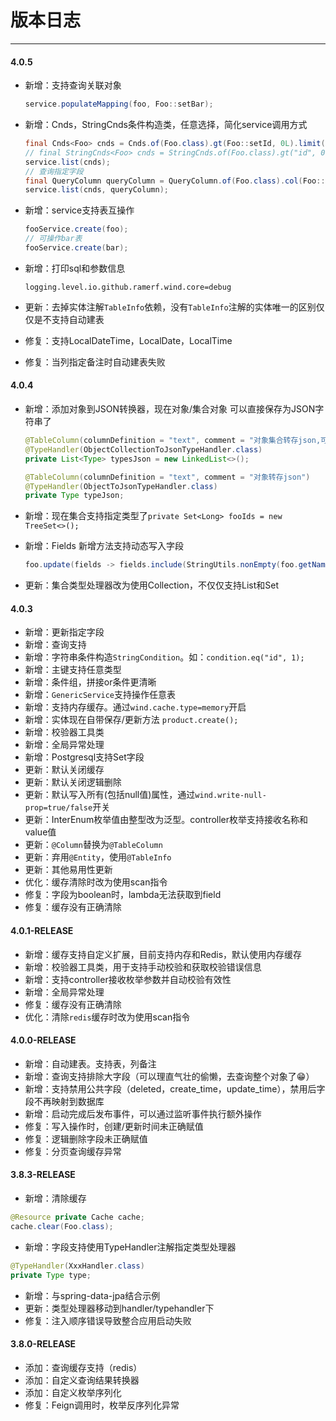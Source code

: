 # 版本日志

---

#### 4.0.5

- 新增：支持查询关联对象

  ```java
  service.populateMapping(foo, Foo::setBar);
  ```

- 新增：Cnds，StringCnds条件构造类，任意选择，简化service调用方式

  ```java
  final Cnds<Foo> cnds = Cnds.of(Foo.class).gt(Foo::setId, 0L).limit(1, 10).orderBy(Foo::getId);
  // final StringCnds<Foo> cnds = StringCnds.of(Foo.class).gt("id", 0L).limit(1, 10).orderBy("id");
  service.list(cnds);
  // 查询指定字段
  final QueryColumn queryColumn = QueryColumn.of(Foo.class).col(Foo::getId).col(Foo::getName);
  service.list(cnds, queryColumn);
  ```

- 新增：service支持表互操作

  ```java
  fooService.create(foo);
  // 可操作bar表
  fooService.create(bar);
  ```

- 新增：打印sql和参数信息

  ```properties
  logging.level.io.github.ramerf.wind.core=debug
  ```

- 更新：去掉实体注解`TableInfo`依赖，没有`TableInfo`注解的实体唯一的区别仅仅是不支持自动建表

- 修复：支持LocalDateTime，LocalDate，LocalTime

- 修复：当列指定备注时自动建表失败

#### 4.0.4

- 新增：添加对象到JSON转换器，现在对象/集合对象 可以直接保存为JSON字符串了

  ```java
  @TableColumn(columnDefinition = "text", comment = "对象集合转存json,可指定集合类型")
  @TypeHandler(ObjectCollectionToJsonTypeHandler.class)
  private List<Type> typesJson = new LinkedList<>();
  
  @TableColumn(columnDefinition = "text", comment = "对象转存json")
  @TypeHandler(ObjectToJsonTypeHandler.class)
  private Type typeJson;
  ```

- 新增：现在集合支持指定类型了`private Set<Long> fooIds = new TreeSet<>();`

- 新增：Fields 新增方法支持动态写入字段

  ```java
  foo.update(fields -> fields.include(StringUtils.nonEmpty(foo.getName()), Foo::getName));
  ```

- 更新：集合类型处理器改为使用Collection，不仅仅支持List和Set

#### 4.0.3

- 新增：更新指定字段
- 新增：查询支持
- 新增：字符串条件构造`StringCondition`。如：`condition.eq("id", 1);`
- 新增：主键支持任意类型
- 新增：条件组，拼接or条件更清晰
- 新增：`GenericService`支持操作任意表
- 新增：支持内存缓存。通过`wind.cache.type=memory`开启
- 新增：实体现在自带保存/更新方法 `product.create();`
- 新增：校验器工具类
- 新增：全局异常处理
- 新增：Postgresql支持Set字段
- 更新：默认关闭缓存
- 更新：默认关闭逻辑删除
- 更新：默认写入所有(包括null值)属性，通过`wind.write-null-prop=true/false`开关
- 更新：InterEnum枚举值由整型改为泛型。controller枚举支持接收名称和value值
- 更新：`@Column`替换为`@TableColumn`
- 更新：弃用`@Entity`，使用`@TableInfo`
- 更新：其他易用性更新
- 优化：缓存清除时改为使用scan指令
- 修复：字段为boolean时，lambda无法获取到field
- 修复：缓存没有正确清除

#### 4.0.1-RELEASE

- 新增：缓存支持自定义扩展，目前支持内存和Redis，默认使用内存缓存
- 新增：校验器工具类，用于支持手动校验和获取校验错误信息
- 新增：支持controller接收枚举参数并自动校验有效性
- 新增：全局异常处理
- 修复：缓存没有正确清除
- 优化：清除`redis`缓存时改为使用scan指令

#### 4.0.0-RELEASE

- 新增：自动建表。支持表，列备注
- 新增：查询支持排除大字段（可以理直气壮的偷懒，去查询整个对象了😁）
- 新增：支持禁用公共字段（deleted，create_time，update_time），禁用后字段不再映射到数据库
- 新增：启动完成后发布事件，可以通过监听事件执行额外操作
- 修复：写入操作时，创建/更新时间未正确赋值
- 修复：逻辑删除字段未正确赋值
- 修复：分页查询缓存异常

#### 3.8.3-RELEASE

- 新增：清除缓存

```java
@Resource private Cache cache;
cache.clear(Foo.class);
```

- 新增：字段支持使用TypeHandler注解指定类型处理器

```java
@TypeHandler(XxxHandler.class)
private Type type;
```

- 新增：与spring-data-jpa结合示例
- 更新：类型处理器移动到handler/typehandler下
- 修复：注入顺序错误导致整合应用启动失败

#### 3.8.0-RELEASE

- 添加：查询缓存支持（redis）
- 添加：自定义查询结果转换器
- 添加：自定义枚举序列化
- 修复：Feign调用时，枚举反序列化异常